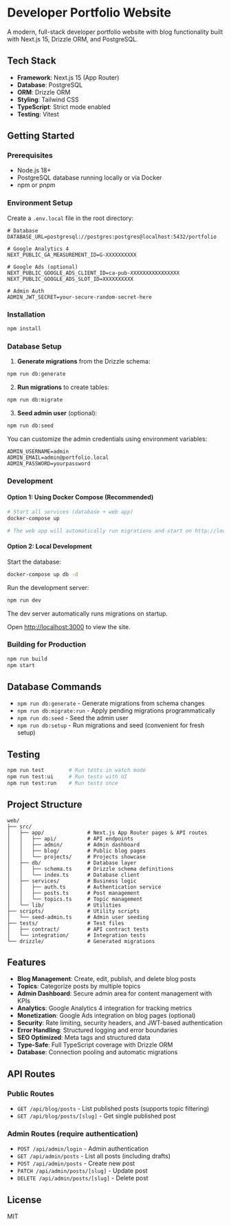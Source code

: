 # Developer Portfolio Website

A modern, full-stack developer portfolio website with blog functionality built with Next.js 15, Drizzle ORM, and PostgreSQL.

## Tech Stack

- **Framework**: Next.js 15 (App Router)
- **Database**: PostgreSQL
- **ORM**: Drizzle ORM
- **Styling**: Tailwind CSS
- **TypeScript**: Strict mode enabled
- **Testing**: Vitest

## Getting Started

### Prerequisites

- Node.js 18+
- PostgreSQL database running locally or via Docker
- npm or pnpm

### Environment Setup

Create a `.env.local` file in the root directory:

```env
# Database
DATABASE_URL=postgresql://postgres:postgres@localhost:5432/portfolio

# Google Analytics 4
NEXT_PUBLIC_GA_MEASUREMENT_ID=G-XXXXXXXXXX

# Google Ads (optional)
NEXT_PUBLIC_GOOGLE_ADS_CLIENT_ID=ca-pub-XXXXXXXXXXXXXXXX
NEXT_PUBLIC_GOOGLE_ADS_SLOT_ID=XXXXXXXXXX

# Admin Auth
ADMIN_JWT_SECRET=your-secure-random-secret-here
```

### Installation

```bash
npm install
```

### Database Setup

1. **Generate migrations** from the Drizzle schema:

```bash
npm run db:generate
```

2. **Run migrations** to create tables:

```bash
npm run db:migrate
```

3. **Seed admin user** (optional):

```bash
npm run db:seed
```

You can customize the admin credentials using environment variables:

```env
ADMIN_USERNAME=admin
ADMIN_EMAIL=admin@portfolio.local
ADMIN_PASSWORD=yourpassword
```

### Development

#### Option 1: Using Docker Compose (Recommended)

```bash
# Start all services (database + web app)
docker-compose up

# The web app will automatically run migrations and start on http://localhost:3000
```

#### Option 2: Local Development

Start the database:

```bash
docker-compose up db -d
```

Run the development server:

```bash
npm run dev
```

The dev server automatically runs migrations on startup.

Open [http://localhost:3000](http://localhost:3000) to view the site.

### Building for Production

```bash
npm run build
npm start
```

## Database Commands

- `npm run db:generate` - Generate migrations from schema changes
- `npm run db:migrate:run` - Apply pending migrations programmatically
- `npm run db:seed` - Seed the admin user
- `npm run db:setup` - Run migrations and seed (convenient for fresh setup)

## Testing

```bash
npm run test        # Run tests in watch mode
npm run test:ui     # Run tests with UI
npm run test:run    # Run tests once
```

## Project Structure

```
web/
├── src/
│   ├── app/              # Next.js App Router pages & API routes
│   │   ├── api/          # API endpoints
│   │   ├── admin/        # Admin dashboard
│   │   ├── blog/         # Public blog pages
│   │   └── projects/     # Projects showcase
│   ├── db/               # Database layer
│   │   ├── schema.ts     # Drizzle schema definitions
│   │   └── index.ts      # Database client
│   ├── services/         # Business logic
│   │   ├── auth.ts       # Authentication service
│   │   ├── posts.ts      # Post management
│   │   └── topics.ts     # Topic management
│   └── lib/              # Utilities
├── scripts/              # Utility scripts
│   └── seed-admin.ts     # Admin user seeding
├── tests/                # Test files
│   ├── contract/         # API contract tests
│   └── integration/      # Integration tests
└── drizzle/              # Generated migrations
```

## Features

- **Blog Management**: Create, edit, publish, and delete blog posts
- **Topics**: Categorize posts by multiple topics
- **Admin Dashboard**: Secure admin area for content management with KPIs
- **Analytics**: Google Analytics 4 integration for tracking metrics
- **Monetization**: Google Ads integration on blog pages (optional)
- **Security**: Rate limiting, security headers, and JWT-based authentication
- **Error Handling**: Structured logging and error boundaries
- **SEO Optimized**: Meta tags and structured data
- **Type-Safe**: Full TypeScript coverage with Drizzle ORM
- **Database**: Connection pooling and automatic migrations

## API Routes

### Public Routes

- `GET /api/blog/posts` - List published posts (supports topic filtering)
- `GET /api/blog/posts/[slug]` - Get single published post

### Admin Routes (require authentication)

- `POST /api/admin/login` - Admin authentication
- `GET /api/admin/posts` - List all posts (including drafts)
- `POST /api/admin/posts` - Create new post
- `PATCH /api/admin/posts/[slug]` - Update post
- `DELETE /api/admin/posts/[slug]` - Delete post

## License

MIT
